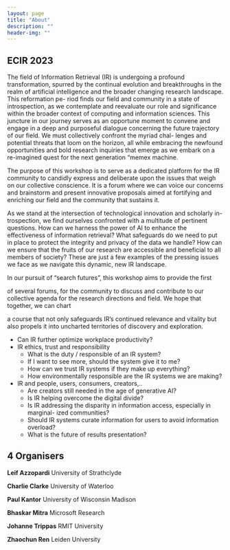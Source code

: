 ```yaml
---
layout: page
title: "About"
description: ""
header-img: ""
---
```



## ECIR 2023

<!-- ***Leif Azzopardi¹, Charlie Clarke², Paul Kantor³, Bhaskar Mitra⁴, Johanne Trippas⁵, and Zhaochun Ren⁶***
<p style="text-align:center; font-size:13px;font-weight:900;">¹ University of Strathclyde,UK.<br>² University of Waterloo, Canada.<br> ³ Rutgers University, USA.<br>⁴ Microsoft Research, Canada. <br>⁵ RMIT University, Australia.<br>⁶ Leiden University, Netherlands.</p> -->

<!-- **Abstract**. The field and community of Information Retrieval (IR) are changing and evolving in response to the latest developments and ad- vances in Artificial Intelligence (AI) and research culture. As the field and community re-oriented and re-consider its positioning within com- puting and information sciences more generally – it is timely to gather and discuss more seriously our field’s vision for the future – the chal- lenges and threats that the community and field faces – along with the bold new research questions and problems that are arising and emerging as we re-imagine search. This workshop aims to provide a forum for the IR community to voice and discuss their concerns and pitch proposals for building and strengthening the field and community. -->

<!-- **Keywords**: Future of search · Information retrieval · Artificial intelli- gence. -->

The field of Information Retrieval (IR) is undergoing a profound transformation, spurred by the continual evolution and breakthroughs in the realm of artificial intelligence and the broader changing research landscape. This reformation pe- riod finds our field and community in a state of introspection, as we contemplate and reevaluate our role and significance within the broader context of computing and information sciences. This juncture in our journey serves as an opportune moment to convene and engage in a deep and purposeful dialogue concerning the future trajectory of our field. We must collectively confront the myriad chal- lenges and potential threats that loom on the horizon, all while embracing the newfound opportunities and bold research inquiries that emerge as we embark on a re-imagined quest for the next generation “memex machine.

The purpose of this workshop is to serve as a dedicated platform for the IR community to candidly express and deliberate upon the issues that weigh on our collective conscience. It is a forum where we can voice our concerns and brainstorm and present innovative proposals aimed at fortifying and enriching our field and the community that sustains it.

As we stand at the intersection of technological innovation and scholarly in- trospection, we find ourselves confronted with a multitude of pertinent questions. How can we harness the power of AI to enhance the effectiveness of information retrieval? What safeguards do we need to put in place to protect the integrity and privacy of the data we handle? How can we ensure that the fruits of our research are accessible and beneficial to all members of society? These are just a few examples of the pressing issues we face as we navigate this dynamic, new IR landscape.

In our pursuit of “search futures”, this workshop aims to provide the first

of several forums, for the community to discuss and contribute to our collective agenda for the research directions and field. We hope that together, we can chart

a course that not only safeguards IR’s continued relevance and vitality but also propels it into uncharted territories of discovery and exploration.

  - Can IR further optimize workplace productivity?
- IR ethics, trust and responsibility
  - What is the duty / responsible of an IR system?
  - If I want to see more, should the system give it to me?
  - How can we trust IR systems if they make up everything?
  - How environmentally responsible are the IR systems we are making?
- IR and people, users, consumers, creators,..
  - Are creators still needed in the age of generative AI?
  - Is IR helping overcome the digital divide?
  - Is IR addressing the disparity in information access, especially in marginal- ized communities?
  - Should IR systems curate information for users to avoid information overload?
  - What is the future of results presentation?


<!-- ​	<img src="1.jpg" style="width:80%;" /> -->

## 4  Organisers

<!-- To run the workshop, we have six organizers, five of whom can confirm that they will attend ECIR in person. Our organization team aims to bring together the IR Oldies with the up-and-coming stars in our field from industry, academia, and around the globe. -->

<!-- ------

<font size = 1><b>⁸ See https://en.wikipedia.org/wiki/List_of_unsolved_problems_in\_linguistics</b></font>

------ -->



**Leif Azzopardi**  University of Strathclyde

**Charlie Clarke** University of Waterloo

**Paul Kantor** University of Wisconsin Madison

**Bhaskar Mitra** Microsoft Research 

**Johanne Trippas** RMIT University

**Zhaochun Ren** Leiden University




